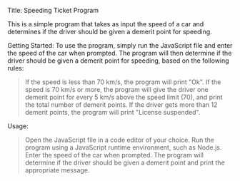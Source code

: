 Title: Speeding Ticket Program

This is a simple program that takes as input the speed of a car and determines if the driver should be given a demerit point for speeding.

Getting Started:
To use the program, simply run the JavaScript file and enter the speed of the car when prompted. The program will then determine if the driver should be given a demerit point for speeding, based on the following rules:

>If the speed is less than 70 km/s, the program will print "Ok".
>If the speed is 70 km/s or more, the program will give the driver one demerit point for every 5 km/s above the speed limit (70), and print the total number of demerit points.
>If the driver gets more than 12 demerit points, the program will print "License suspended".

Usage:
>Open the JavaScript file in a code editor of your choice.
>Run the program using a JavaScript runtime environment, such as Node.js.
>Enter the speed of the car when prompted.
>The program will determine if the driver should be given a demerit point and print the appropriate message.
